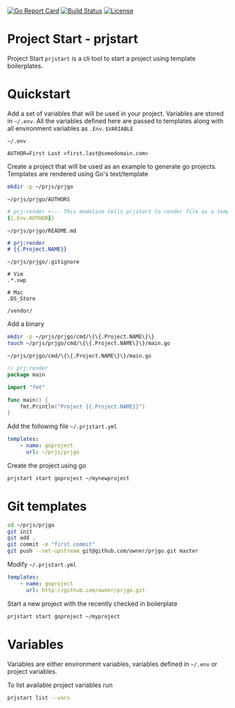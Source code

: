 [![Go Report Card](https://goreportcard.com/badge/crosseyed/prjstart)](https://goreportcard.com/report/crosseyed/prjstart) [![Build Status](https://travis-ci.org/crosseyed/prjstart.svg?branch=master)](https://travis-ci.org/crosseyed/prjstart) [![License](https://img.shields.io/badge/License-Apache%202.0-blue.svg)](https://github.com/crosseyed/prjstart/blob/master/LICENSE)

# Project Start - prjstart

Project Start `prjstart` is a cli tool to start a project using template 
boilerplates.

# Quickstart

Add a set of variables that will be used in your project.
Variables are stored in `~/.env`. All the variables defined here
are passed to templates along with all environment variables as
`.Env.$VARIABLE`

`~/.env`
```dotenv
AUTHOR=First Last <first.last@somedomain.com>
```

Create a project that will be used as an example to generate go projects.
Templates are rendered using Go's text/template
```bash
mkdir -p ~/prjs/prjgo
```

`~/prjs/prjgo/AUTHORS`
```yaml
# prj:render <--- This modeline tells prjstart to render file as a template. Line is stripped out from output file.
{{.Env.AUTHOR}}
```

`~/prjs/prjgo/README.md`
```markdown
# prj:render
# {{.Project.NAME}}
```

`~/prjs/prjgo/.gitignore`
```.gitignore
# Vim
.*.swp

# Mac
.DS_Store

/vendor/
```

Add a binary
```bash
mkdir -p ~/prjs/prjgo/cmd/\{\{.Project.NAME\}\}
touch ~/prjs/prjgo/cmd/\{\{.Project.NAME\}\}/main.go 
```

`~/prjs/prjgo/cmd/\{\{.Project.NAME\}\}/main.go`
```go
// prj:render
package main

import "fmt"

func main() {
    fmt.Println("Project {{.Project.NAME}}")
}
```

Add the following file `~/.prjstart.yml`
```yaml
templates:
    - name: goproject
      url: ~/prjs/prjgo
```

Create the project using go
```bash
prjstart start goproject ~/mynewproject
```

# Git templates

```bash
cd ~/prjs/prjgo
git init
git add .
git commit -m "first commit"
git push --set-upstream git@github.com/owner/prjgo.git master
```

Modify `~/.prjstart.yml`
```yaml
templates:
    - name: goproject
      url: http://github.com/owner/prjgo.git
```

Start a new project with the recently checked in boilerplate
```bash
prjstart start goproject ~/myproject
```

# Variables
Variables are either environment variables, variables defined in `~/.env`
or project variables.

To list available project variables run
```bash
prjstart list --vars
```

